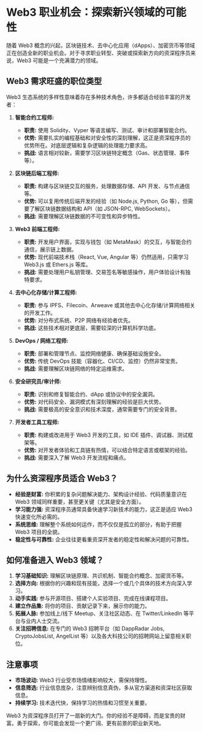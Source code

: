 # Web3 职业机会：探索新兴领域的可能性

随着 Web3 概念的兴起，区块链技术、去中心化应用（dApps）、加密货币等领域正在创造全新的职业机会。对于寻求职业转型、突破或探索新方向的资深程序员来说，Web3 可能是一个充满潜力的领域。

## Web3 需求旺盛的职位类型

Web3 生态系统的多样性意味着存在多种技术角色，许多都适合经验丰富的开发者：

1.  **智能合约工程师:**
    *   **职责:** 使用 Solidity、Vyper 等语言编写、测试、审计和部署智能合约。
    *   **优势:** 需要扎实的编程基础和对安全性的深刻理解，这正是资深程序员的优势所在。对底层逻辑和复杂逻辑的处理能力要求高。
    *   **挑战:** 语言相对较新，需要学习区块链特定概念（Gas、状态管理、事件等）。

2.  **区块链后端工程师:**
    *   **职责:** 构建与区块链交互的服务，处理数据存储、API 开发、与节点通信等。
    *   **优势:** 可以复用传统后端开发的经验（如 Node.js, Python, Go 等），但需要了解区块链数据结构和 API（如 JSON-RPC, WebSockets）。
    *   **挑战:** 需要理解区块链数据的不可变性和异步特性。

3.  **Web3 前端工程师:**
    *   **职责:** 开发用户界面，实现与钱包（如 MetaMask）的交互，与智能合约通信，展示链上数据。
    *   **优势:** 现代前端技术栈（React, Vue, Angular 等）仍然适用，只需学习 Web3.js 或 Ethers.js 等库。
    *   **挑战:** 需要处理用户私钥管理、交易签名等敏感操作，用户体验设计有独特要求。

4.  **去中心化存储/计算工程师:**
    *   **职责:** 参与 IPFS、Filecoin、Arweave 或其他去中心化存储/计算网络相关的开发工作。
    *   **优势:** 对分布式系统、P2P 网络有经验者优先。
    *   **挑战:** 这些技术相对更底层，需要较深的计算机科学功底。

5.  **DevOps / 网络工程师:**
    *   **职责:** 部署和管理节点、监控网络健康、确保基础设施安全。
    *   **优势:** 传统 DevOps 技能（容器化、CI/CD、监控）仍然非常宝贵。
    *   **挑战:** 需要理解区块链网络的特定运维需求。

6.  **安全研究员/审计师:**
    *   **职责:** 识别和修复智能合约、dApp 或协议中的安全漏洞。
    *   **优势:** 对代码安全、漏洞模式有深刻理解的经验是巨大优势。
    *   **挑战:** 需要极高的安全意识和技术深度，通常需要专门的安全背景。

7.  **开发者工具工程师:**
    *   **职责:** 构建或改进用于 Web3 开发的工具，如 IDE 插件、调试器、测试框架等。
    *   **优势:** 对开发者体验和工具链有热情，可以结合特定语言或框架的经验。
    *   **挑战:** 需要深入了解 Web3 开发流程和痛点。

## 为什么资深程序员适合 Web3？

*   **经验是财富:** 你积累的复杂问题解决能力、架构设计经验、代码质量意识在 Web3 领域同样重要，甚至更关键（尤其是安全方面）。
*   **学习能力强:** 资深程序员通常具备快速学习新技术的能力，这正是适应 Web3 快速变化所必需的。
*   **系统思维:** 理解整个系统如何运作，而不仅仅是孤立的部分，有助于把握 Web3 项目的全貌。
*   **稳定性与可靠性:** 企业往往更看重资深开发者的稳定性和解决问题的可靠性。

## 如何准备进入 Web3 领域？

1.  **学习基础知识:** 理解区块链原理、共识机制、智能合约概念、加密货币等。
2.  **选择方向:** 根据你的兴趣和现有技能，选择一个或几个具体的技术方向深入学习。
3.  **动手实践:** 参与开源项目、搭建个人实验项目、完成在线课程项目。
4.  **建立作品集:** 将你的项目、贡献记录下来，展示你的能力。
5.  **拓展人脉:** 参加线上/线下 Meetup、关注社区动态、在 Twitter/LinkedIn 等平台与业内人士交流。
6.  **关注招聘信息:** 在专门的 Web3 招聘平台（如 DappRadar Jobs, CryptoJobsList, AngelList 等）以及各大科技公司的招聘网站上留意相关职位。

## 注意事项

*   **市场波动:** Web3 行业受市场情绪影响较大，需保持理性。
*   **信息筛选:** 行业信息庞杂，注意辨别信息真伪，多从官方渠道和资深社区获取信息。
*   **持续学习:** 技术迭代快，保持学习的热情和习惯至关重要。

Web3 为资深程序员打开了一扇新的大门。你的经验不是障碍，而是宝贵的财富。勇于探索，你可能会发现一个更广阔、更有前景的职业新天地。
